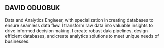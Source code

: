 ## DAVID ODUOBUK

Data and Analytics Engineer, with specialization in creating databases to ensure seamless data flow. I transform raw data into valuable insights to drive informed decision making.
I create robust data pipelines, design efficient databases, and create analytics solutions to meet unique needs of businesses.
